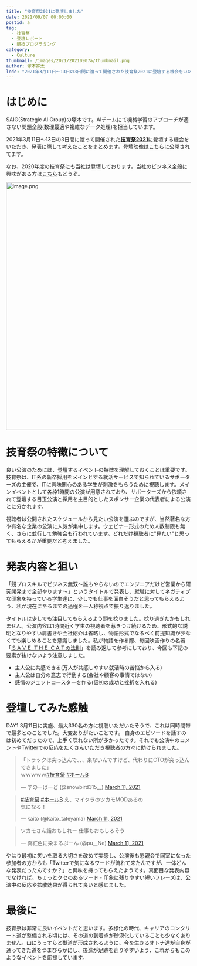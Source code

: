 ```yaml
---
title: "技育祭2021に登壇しました"
date: 2021/09/07 00:00:00
postid: a
tag:
  - 技育祭
  - 登壇レポート
  - 競技プログラミング
category:
  - Culture
thumbnail: /images/2021/20210907a/thumbnail.png
author: 塚本祥太
lede: "2021年3月11日～13日の3日間に渡って開催された技育祭2021に登壇する機会をいただき、発表に際して考えたことをまとめます。。"
---
```

# はじめに

SAIG(Strategic AI Group)の塚本です。AIチームにて機械学習のアプローチが適さない問題全般(数理最適や複雑なデータ処理)を担当しています。

2021年3月11日～13日の3日間に渡って開催された[**技育祭2021**](https://talent.supporterz.jp/geeksai/2021/)に登壇する機会をいただき、発表に際して考えたことをまとめます。登壇映像は[こちら](https://www.youtube.com/watch?v=HQFCDmgiOeA)に公開されてます。

なお、2020年度の技育祭にも当社は登壇しております。当社のビジネス全般に興味がある方は[こちら](https://www.youtube.com/watch?v=7ihC17EW2bc)もどうぞ。

<img src="/images/2021/20210907a/image.png" alt="image.png" width="1200" height="676" loading="lazy">

# 技育祭の特徴について

良い公演のためには、登壇するイベントの特徴を理解しておくことは重要です。技育祭は、IT系の新卒採用をメインとする就活サービスで知られているサポーターズの主催で、ITに興味関心のある学生が刺激をもらうために視聴します。メインイベントとして各枠1時間の公演が用意されており、サポーターズから依頼されて登壇する目玉公演と採用を主目的としたスポンサー企業の代表者による公演とに分かれます。

視聴者は公開されたスケジュールから見たい公演を選ぶのですが、当然著名な方や有名な企業の公演に人気が集中します。ウェビナー形式のため人数制限も無く、さらに並行して勉強会も行われています。どれだけ視聴者に"見たい"と思ってもらえるかが重要だと考えました。

# 発表内容と狙い

「競プロスキルでビジネス無双～誰もやらないのでエンジニアだけど営業から研究開発まで全部やります～」というタイトルで発表し、就職に対してネガティブな印象を持っている学生達に、少しでも仕事を面白そうだと思ってもらえるよう、私が現在に至るまでの過程を一人称視点で振り返りました。

タイトルは少しでも注目してもらえるよう頭を捻りました。捻り過ぎたかもしれません。公演内容は1時間近く学生の視聴者を惹きつけ続けるため、形式的な説明となりやすい肩書きや会社紹介は省略し、物語形式でなるべく前提知識が少なくても楽しめることを意識しました。私が物語を作る際、毎回映画作りの名著「[ＳＡＶＥ ＴＨＥ ＣＡＴの法則](https://www.amazon.co.jp/%EF%BC%B3%EF%BC%A1%EF%BC%B6%EF%BC%A5-%EF%BC%B4%EF%BC%A8%EF%BC%A5-%EF%BC%A3%EF%BC%A1%EF%BC%B4%E3%81%AE%E6%B3%95%E5%89%87-%EF%BC%B3%EF%BC%A1%EF%BC%B6%EF%BC%A5-%EF%BC%B4%EF%BC%A8%EF%BC%A5-%EF%BC%A3%EF%BC%A1%EF%BC%B4%E3%81%AE%E6%B3%95%E5%89%87-%E3%83%96%E3%83%AC%E3%82%A4%E3%82%AF%E3%83%BB%E3%82%B9%E3%83%8A%E3%82%A4%E3%83%80%E3%83%BC-ebook/dp/B0776P5DX8)」を読み返して参考にしており、今回も下記の要素が抜けないよう注意しました。

- 主人公に共感できる(万人が共感しやすい就活時の苦悩から入る)
- 主人公は自分の意志で行動する(会社や顧客の事情ではない)
- 感情のジェットコースターを作る(仮初の成功と挫折を入れる)

# 登壇してみた感触

DAY1 3月11日に実施、最大330名の方に視聴いただいたそうで、これは同時間帯で最多とのことでした。大変ありがたいことです。
自身のエピソードを話すのは初めてだったので、上手く喋れない所が多かったです。それでも公演中のコメントやTwitterでの反応をたくさんいただき視聴者の方々に助けられました。

<blockquote class="twitter-tweet"><p lang="ja" dir="ltr">「トラックは突っ込んで、、、来ないんですけど、代わりにCTOが突っ込んできました」<br>ｗｗｗｗｗ<a href="https://twitter.com/hashtag/%E6%8A%80%E8%82%B2%E7%A5%AD?src=hash&amp;ref_src=twsrc%5Etfw">#技育祭</a> <a href="https://twitter.com/hashtag/%E3%83%9B%E3%83%BC%E3%83%ABB?src=hash&amp;ref_src=twsrc%5Etfw">#ホールB</a></p>&mdash; すのーばーど (@snowbird315__) <a href="https://twitter.com/snowbird315__/status/1369924212324851713?ref_src=twsrc%5Etfw">March 11, 2021</a></blockquote>

<blockquote class="twitter-tweet"><p lang="ja" dir="ltr"><a href="https://twitter.com/hashtag/%E6%8A%80%E8%82%B2%E7%A5%AD?src=hash&amp;ref_src=twsrc%5Etfw">#技育祭</a> <a href="https://twitter.com/hashtag/%E3%83%9B%E3%83%BC%E3%83%ABB?src=hash&amp;ref_src=twsrc%5Etfw">#ホールB</a> え、マイクラのツカモMODあるの<br>気になる！</p>&mdash; kaito (@kaito_tateyama) <a href="https://twitter.com/kaito_tateyama/status/1369925736643973121?ref_src=twsrc%5Etfw">March 11, 2021</a></blockquote>

<blockquote class="twitter-tweet"><p lang="ja" dir="ltr">ツカモさん話おもしれー 仕事もおもしろそう</p>&mdash; 真紅色に染まるぷーん (@pu__Ne) <a href="https://twitter.com/pu__Ne/status/1369935555413217284?ref_src=twsrc%5Etfw">March 11, 2021</a></blockquote>

 <script async src="https://platform.twitter.com/widgets.js" charset="utf-8"></script>

やはり最初に笑いを取る大切さを改めて実感し、公演後も懇親会で同室になった参加者の方からも「Twitterで気になるワードが流れて来たんですが、一体どんな発表だったんですか？」と興味を持ってもらえたようです。真面目な発表内容でなければ、ちょっとクセのあるワード・印象に残りやすい短いフレーズは、公演中の反応や拡散効果が得られて良いと感じました。

# 最後に

技育祭は非常に良いイベントだと思います。多様化の時代、キャリアのコンクリート道が整備される頃には、その道の到着点が砂漠化していることも少なくありません。山にうっすらと獣道が形成されるように、今を生きるオトナ達が自身が通ってきた道をつまびらかにし、後進が足跡を辿りやすいよう、これからもこのようなイベントを応援しています。
